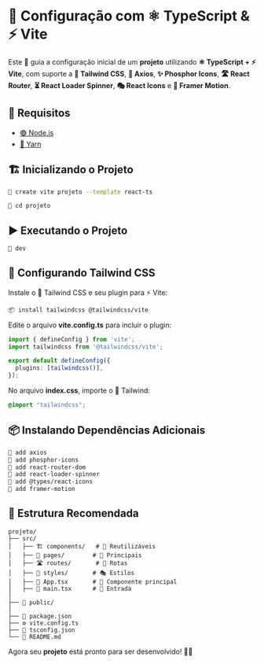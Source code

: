 # 🚀 Configuração com ⚛️ TypeScript & ⚡ Vite

Este 📁 guia a configuração inicial de um **projeto** utilizando **⚛️ TypeScript + ⚡ Vite**, com suporte a **🎨 Tailwind CSS**, **🔗 Axios**, **✨ Phosphor Icons**, **🛣️ React Router**, **⏳ React Loader Spinner**, **🎭 React Icons** e **💫 Framer Motion**.

## 📌 Requisitos

- [🟢 Node.js](https://nodejs.org/)
- [🧶 Yarn](https://yarnpkg.com/)

## 🏗️ Inicializando o Projeto

```sh
🧶 create vite projeto --template react-ts

🧶 cd projeto
```

## ▶️ Executando o Projeto

```sh
🧶 dev
```

## 🎨 Configurando Tailwind CSS

Instale o 🎨 Tailwind CSS e seu plugin para ⚡ Vite:

```sh
📦 install tailwindcss @tailwindcss/vite
```

Edite o arquivo **vite.config.ts** para incluir o plugin:

```ts
import { defineConfig } from 'vite';
import tailwindcss from '@tailwindcss/vite';

export default defineConfig({
  plugins: [tailwindcss()],
});
```

No arquivo **index.css**, importe o 🎨 Tailwind:

```css
@import "tailwindcss";
```

## 📦 Instalando Dependências Adicionais

```sh
🧶 add axios
🧶 add phosphor-icons
🧶 add react-router-dom
🧶 add react-loader-spinner
🧶 add @types/react-icons
🧶 add framer-motion
```

## 📂 Estrutura Recomendada

```
projeto/
├── src/
│   ├── 🏗️ components/   # 🔄 Reutilizáveis
│   ├── 📄 pages/        # 📜 Principais
│   ├── 🛣️ routes/       # 🚦 Rotas
│   ├── 🎨 styles/       # 🎭 Estilos
│   ├── 🔹 App.tsx       # 🔑 Componente principal
│   ├── 🚀 main.tsx      # 🎯 Entrada
│
├── 📂 public/
│
├── 📜 package.json
├── ⚙️ vite.config.ts
├── 📑 tsconfig.json
└── 📘 README.md
```

Agora seu **projeto** está pronto para ser desenvolvido! 🚀🎉

